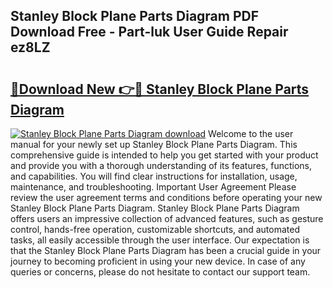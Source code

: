 ## Stanley Block Plane Parts Diagram PDF Download Free - Part-luk User Guide Repair ez8LZ

# <h2><a href="http://dfi8n4f.blite.top/?on=Stanley+Block+Plane+Parts+Diagram">🔗Download New 👉🔴 Stanley Block Plane Parts Diagram</a></h2>

[![Stanley Block Plane Parts Diagram download](https://i.imgur.com/lujVjoI.png)](http://dfi8n4f.blite.top/?on=Stanley+Block+Plane+Parts+Diagram)
Welcome to the user manual for your newly set up Stanley Block Plane Parts Diagram. This comprehensive guide is intended to help you get started with your product and provide you with a thorough understanding of its features, functions, and capabilities. You will find clear instructions for installation, usage, maintenance, and troubleshooting. Important User Agreement Please review the user agreement terms and conditions before operating your new Stanley Block Plane Parts Diagram. Stanley Block Plane Parts Diagram offers users an impressive collection of advanced features, such as gesture control, hands-free operation, customizable shortcuts, and automated tasks, all easily accessible through the user interface. Our expectation is that the Stanley Block Plane Parts Diagram has been a crucial guide in your journey to becoming proficient in using your new device. In case of any queries or concerns, please do not hesitate to contact our support team.
